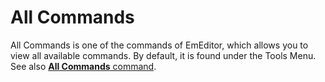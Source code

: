 # All Commands

All Commands is one of the commands of EmEditor, which allows you to view all available commands. By default, it is found under
the Tools Menu. See also [**All Commands** command](../cmd/tools/all_commands).
